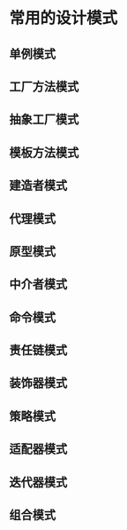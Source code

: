 # 常用的设计模式

## 单例模式

## 工厂方法模式

## 抽象工厂模式

## 模板方法模式

## 建造者模式

## 代理模式

## 原型模式

## 中介者模式

## 命令模式

## 责任链模式

## 装饰器模式

## 策略模式

## 适配器模式

## 迭代器模式

## 组合模式



